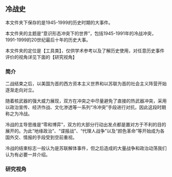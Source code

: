## 冷战史

本文件夹下保存的是1945-1999的历史时期的大事件。

本文件夹的主题是“意识形态冲突下的世界”，包括1945-1991年的冷战冲突，1991-1999的20世纪最后十年的历史大事。

本文件夹的定位是【工具类】，仅供学术参考以及了解历史使用，对任意历史事件评价的视角详见下面的【研究视角】

### 简介

二战结束之后，以美国为首的西方资本主义世界和以苏联为首的社会主义阵营开始逐渐走向对立。

随着核武器的强大威力展现，双方在冲突之中尽量避免了直接的热武器冲突，采用以政治宣传、经济作战、文化渗透等一系列“冷冲突”手段进行对抗，因此这段时期称之为冷战。

冷战的主导思维是“零和博弈”，双方的大部分行动出发点都是置对方于不利的目的展开的。为此“地缘政治”、“谍报战”、“代理人战争”以及“颜色革命”等开始成为各国外交、情报的手段受到空前重视。

冷战的结束标志一般认为是苏联解体事件，但之后造成的大量战争和政治动荡我们认为有必要一并介绍。

### 研究视角